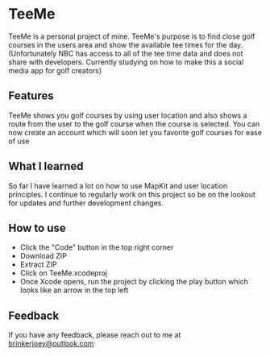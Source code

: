 # TeeMe
TeeMe is a personal project of mine. TeeMe's purpose is to find close golf courses in the users area and show the available tee times for the day. (Unfortunately NBC has access to all of the tee time data and does not share with developers. Currently studying on how to make this a social media app for golf creators)

## Features
TeeMe shows you golf courses by using user location and also shows a route from the user to the golf course when the course is selected.
You can now create an account which will soon let you favorite golf courses for ease of use

## What I learned
So far I have learned a lot on how to use MapKit and user location principles. I continue to regularly work on this project so be on the lookout for updates and further development changes.

## How to use
- Click the "Code" button in the top right corner
- Download ZIP
- Extract ZIP
- Click on TeeMe.xcodeproj
- Once Xcode opens, run the project by clicking the play button which looks like an arrow in the top left

## Feedback
If you have any feedback, please reach out to me at brinkerjoey@outlook.com
